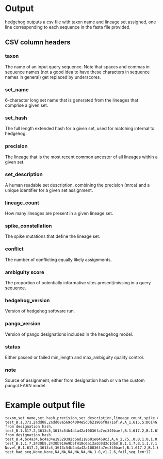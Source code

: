 # Output

hedgehog outputs a csv file with taxon name and lineage set assigned, one line corresponding to each sequence in the fasta file provided. 

## CSV column headers

### taxon

The name of an input query sequence. Note that spaces and commas in sequence names (not a good idea to have these characters in sequence names in general) get replaced by underscores. 

### set_name
6-character long set name that is generated from the lineages that comprise a given set.

### set_hash
The full length extended hash for a given set, used for matching internal to hedgehog.

### precision
The lineage that is the most recent common ancestor of all lineages within a given set.

### set_description
A human readable set description, combining the precision (mrca) and a unique identifier for a given set assignment.

### lineage_count
How many lineages are present in a given lineage set.

### spike_constellation
The spike mutations that define the lineage set.

### conflict
The number of conflicting equally likely assignments.

### ambiguity score
The proportion of potentially informative sites present/missing in a query sequence.

### hedgehog_version
Version of hedgehog software run.

### pango_version
Version of pango designations included in the hedgehog model.

### status
Either passed or failed min_length and max_ambiguity quality control.

### note
Source of assignment, either from designation hash or via the custom pangoLEARN model.


# Example output file
  
```  
taxon,set_name,set_hash,precision,set_description,lineage_count,spike_constellation,conflict,ambiguity_score,hedgehog_version,pango_version,status,note
test_B.1.371,2add08,2add08a569c4004e5d3b21906f8a716f,A,A_1,615,S:D614G,NA,NA,,1.0,v1.2.6,passed_qc,Assigned from designation hash.
test_B.1.617.2,3613c5,3613c54b4a4a42a10036fa7ec340baef,B.1.617.2,B.1.617.2,1,S:D614G|S:L452R|S:P681R|S:T19R|S:T478K,NA,NA,,1.0,v1.2.6,passed_qc,Assigned from designation hash.
test_B.4,bc4a34,bc4a34e19529392c6ad118601e0469c3,A,A_2,75,,0.0,1.0,1.0,v1.2.6,passed_qc,
test_B.1.1.7,2430b9,2430b919e9b5f418c6a13add9d3c1db8,B.1.1.7,B.1.1.7,1,S:A570D|S:D1118H|S:D614G|S:N501Y|S:P681H|S:S982A|S:T716I|del:21765:6|del:21991:3,0.0,1.0,1.0,v1.2.6,passed_qc,
Novel_B.1.617.2,3613c5,3613c54b4a4a42a10036fa7ec340baef,B.1.617.2,B.1.617.2,1,S:D614G|S:L452R|S:P681R|S:T19R|S:T478K,0.0,1.0,1.0,v1.2.6,passed_qc,
test_bad_seq,None,None,NA,NA,NA,NA,NA,NA,1.0,v1.2.6,fail,seq_len:12
```
